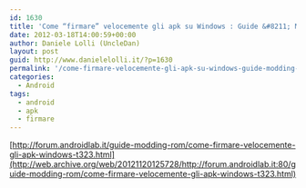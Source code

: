 ```yaml
---
id: 1630
title: 'Come “firmare” velocemente gli apk su Windows : Guide &#8211; Modding &#8211; Rom • Forum Android Lab'
date: 2012-03-18T14:00:59+00:00
author: Daniele Lolli (UncleDan)
layout: post
guid: http://www.danielelolli.it/?p=1630
permalink: '/come-firmare-velocemente-gli-apk-su-windows-guide-modding-rom-%e2%80%a2-forum-android-lab-03-2012.html'
categories:
  - Android
tags:
  - android
  - apk
  - firmare
---
```

[http://forum.androidlab.it/guide-modding-rom/come-firmare-velocemente-gli-apk-windows-t323.html](http://web.archive.org/web/20121120125728/http://forum.androidlab.it:80/guide-modding-rom/come-firmare-velocemente-gli-apk-windows-t323.html)